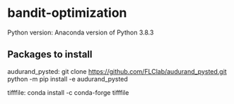 # bandit-optimization

Python version:
Anaconda version of Python 3.8.3

## Packages to install
audurand_pysted:
git clone https://github.com/FLClab/audurand_pysted.git
python -m pip install -e audurand_pysted

tifffile:
conda install -c conda-forge tifffile 


